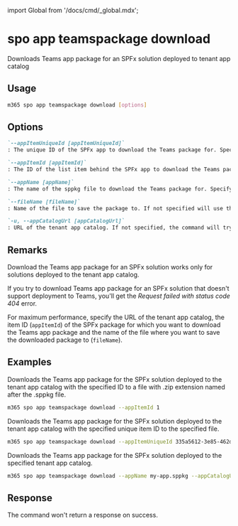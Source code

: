 <!-- DISCLAIMER: All secrets, passwords, and sensitive values in this document are examples only and not real credentials. -->
import Global from '/docs/cmd/_global.mdx';

# spo app teamspackage download

Downloads Teams app package for an SPFx solution deployed to tenant app catalog

## Usage

```sh
m365 spo app teamspackage download [options]
```

## Options

```md definition-list
`--appItemUniqueId [appItemUniqueId]`
: The unique ID of the SPFx app to download the Teams package for. Specify `appItemUniqueId`, `appItemId` or `appName`.

`--appItemId [appItemId]`
: The ID of the list item behind the SPFx app to download the Teams package for. Specify `appItemUniqueId`, `appItemId` or `appName`.

`--appName [appName]`
: The name of the sppkg file to download the Teams package for. Specify `appItemUniqueId`, `appItemId` or `appName`.

`--fileName [fileName]`
: Name of the file to save the package to. If not specified will use the name of the sppkg file with a `.zip` extension.

`-u, --appCatalogUrl [appCatalogUrl]`
: URL of the tenant app catalog. If not specified, the command will try to autodiscover it.
```

<Global />

## Remarks

Download the Teams app package for an SPFx solution works only for solutions deployed to the tenant app catalog.

If you try to download Teams app package for an SPFx solution that doesn't support deployment to Teams, you'll get the _Request failed with status code 404_ error.

For maximum performance, specify the URL of the tenant app catalog, the item ID (`appItemId`) of the SPFx package for which you want to download the Teams app package and the name of the file where you want to save the downloaded package to (`fileName`).

## Examples

Downloads the Teams app package for the SPFx solution deployed to the tenant app catalog with the specified ID to a file with .zip extension named after the .sppkg file.

```sh
m365 spo app teamspackage download --appItemId 1
```

Downloads the Teams app package for the SPFx solution deployed to the tenant app catalog with the specified unique item ID to the specified file.

```sh
m365 spo app teamspackage download --appItemUniqueId 335a5612-3e85-462d-9d5b-c014b5abeac5 --fileName my-app.zip
```

Downloads the Teams app package for the SPFx solution deployed to the specified tenant app catalog.

```sh
m365 spo app teamspackage download --appName my-app.sppkg --appCatalogUrl https://contoso.sharepoint.com/sites/appcatalog
```

## Response

The command won't return a response on success.
